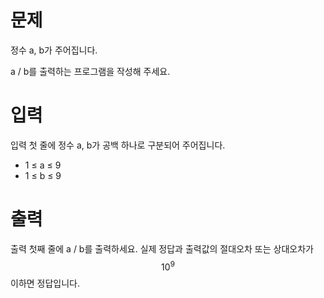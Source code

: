 <script type="text/javascript" 
src="https://cdn.mathjax.org/mathjax/latest/MathJax.js?config=TeX-AMS_HTML">
</script>

# 문제

정수 a, b가 주어집니다.

a / b를 출력하는 프로그램을 작성해 주세요.

# 입력

입력 첫 줄에 정수 a, b가 공백 하나로 구분되어 주어집니다.

* 1 ≤ a ≤ 9
* 1 ≤ b ≤ 9

# 출력

출력 첫째 줄에 a / b를 출력하세요. 실제 정답과 출력값의 절대오차 또는 상대오차가 $$10^9$$ 이하면 정답입니다.
